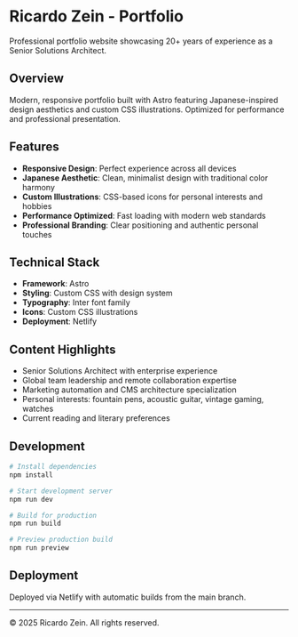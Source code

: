 # Ricardo Zein - Portfolio

Professional portfolio website showcasing 20+ years of experience as a Senior Solutions Architect.

## Overview

Modern, responsive portfolio built with Astro featuring Japanese-inspired design aesthetics and custom CSS illustrations. Optimized for performance and professional presentation.

## Features

- **Responsive Design**: Perfect experience across all devices
- **Japanese Aesthetic**: Clean, minimalist design with traditional color harmony
- **Custom Illustrations**: CSS-based icons for personal interests and hobbies
- **Performance Optimized**: Fast loading with modern web standards
- **Professional Branding**: Clear positioning and authentic personal touches

## Technical Stack

- **Framework**: Astro
- **Styling**: Custom CSS with design system
- **Typography**: Inter font family
- **Icons**: Custom CSS illustrations
- **Deployment**: Netlify

## Content Highlights

- Senior Solutions Architect with enterprise experience
- Global team leadership and remote collaboration expertise
- Marketing automation and CMS architecture specialization
- Personal interests: fountain pens, acoustic guitar, vintage gaming, watches
- Current reading and literary preferences

## Development

```bash
# Install dependencies
npm install

# Start development server
npm run dev

# Build for production
npm run build

# Preview production build
npm run preview
```

## Deployment

Deployed via Netlify with automatic builds from the main branch.

---

© 2025 Ricardo Zein. All rights reserved.